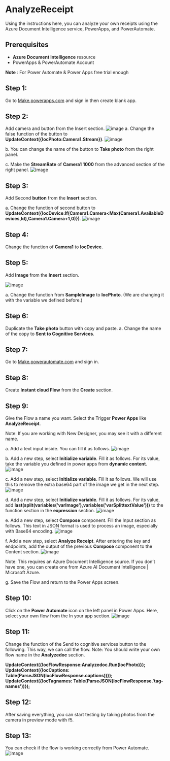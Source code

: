 # AnalyzeReceipt

Using the instructions here, you can analyze your own receipts using the Azure Document Intelligence service, PowerApps, and PowerAutomate.

## Prerequisites
- **Azure Document Intelligence** resource
- PowerApps & PowerAutomate Account
  
**Note** : For Power Automate & Power Apps free trial enough

## Step 1: 
Go to [Make.powerapps.com](http://Make.powerapps.com) and sign in then create blank app.

## Step 2:
Add camera and button from the Insert section.
![image](https://github.com/user-attachments/assets/90d0afa3-d0dc-48a8-ac98-47e30579b68a)
a. Change the false function of the button to **UpdateContext({locPhoto:Camera1.Stream})**.
  ![image](https://github.com/user-attachments/assets/9472f771-6b8f-4723-b400-aadb6ace6086)
  
b. You can change the name of the button to **Take photo** from the right panel.

c. Make the **StreamRate** of **Camera1** **1000** from the advanced section of the right panel.
![image](https://github.com/user-attachments/assets/052af6fa-3f71-493f-938b-5f0fe9a40041)



## Step 3:
Add Second **button** from the **Insert** section.

a. Change the function of second button to **UpdateContext({locDevice:If(Camera1.Camera<Max(Camera1.AvailableDevices,Id),Camera1.Camera+1,0)})**.
![image](https://github.com/user-attachments/assets/7b7e72c6-5a65-447a-8642-e34475019442)

## Step 4:
Change the function of **Camera1** to **locDevice**.

## Step 5:
Add **Image** from the **Insert** section.

![image](https://github.com/user-attachments/assets/1b0aaa06-9074-4c8d-9cbe-a9dafcba2dea)

a. Change the function from **SampleImage** to **locPhoto**. (We are changing it with the variable we defined before.)

## Step 6:
Duplicate the **Take photo** button with copy and paste.
a. Change the name of the copy to **Sent to Cognitive Services**.

## Step 7:
Go to  [Make.powerautomate.com](https://make.powerautomate.com/) and sign in.

## Step 8:
Create **Instant cloud Flow** from the **Create** section.

## Step 9:
Give the Flow a name you want. Select the Trigger **Power Apps** like **AnalyzeReceipt**.

Note: If you are working with New Designer, you may see it with a different name.

a. Add a text input inside. You can fill it as follows.
![image](https://github.com/user-attachments/assets/48542c5a-2797-4e30-b944-410d959526b4)

b. Add a new step, select **Initialize variable**. Fill it as follows. For its value, take the variable you defined in power apps from **dynamic content**.
![image](https://github.com/user-attachments/assets/d4c5e72d-cf36-42c8-a645-0d2d016e7730)

c. Add a new step, select **Initialize variable**. Fill it as follows. We will use this to remove the extra base64 part of the image we get in the next step.
![image](https://github.com/user-attachments/assets/ff928cbb-b128-4ae9-b845-f7abd3a16b88)

d. Add a new step, select **Initialize variable**. Fill it as follows. For its value, add **last(split(variables('varImage'),variables('varSplittextValue')))** to the function section in the **expression** section.
![image](https://github.com/user-attachments/assets/eb9ffa9f-8eca-4683-8459-5e35417652ad)

e. Add a new step, select **Compose** component. Fill the Input section as follows. This text in JSON format is used to process an image, especially with Base64 encoding.
![image](https://github.com/user-attachments/assets/7fe8e96e-43f4-47ff-81de-38d848f6e634)


f. Add a new step, select **Analyze Receipt**. After entering the key and endpoints, add the output of the previous **Compose** component to the Content section.
![image](https://github.com/user-attachments/assets/bc3c3155-f4dc-4e7e-a88e-d3972151df63)

Note: This requires an Azure Document Intelligence source. If you don’t have one, you can create one from Azure AI Document Intelligence | Microsoft Azure.

g. Save the Flow and return to the Power Apps screen.

## Step 10:
Click on the **Power Automate** icon on the left panel in Power Apps. Here, select your own flow from the In your app section.
![image](https://github.com/user-attachments/assets/bb1ac0a4-2b96-413a-b8eb-cccc49861daf)


## Step 11:
Change the function of the Send to cognitive services button to the following. This way, we can call the flow.
Note: You should write your own flow name in the **Analyzedoc** section.

**UpdateContext({locFlowResponse:Analyzedoc.Run(locPhoto)});**
**UpdateContext({locCaptions: Table(ParseJSON(locFlowResponse.captions))});**
**UpdateContext({locTagnames: Table(ParseJSON(locFlowResponse.'tag-names'))});**

## Step 12:
After saving everything, you can start testing by taking photos from the camera in preview mode with f5.

## Step 13: 
You can check if the flow is working correctly from Power Automate.
![image](https://github.com/user-attachments/assets/4da2b281-0ff8-4801-b5be-2a20b936d9f1)


